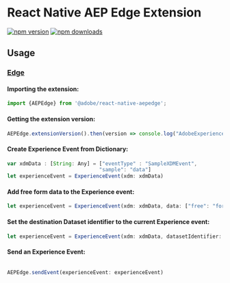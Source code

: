 
# React Native AEP Edge Extension

[![npm version](https://badge.fury.io/js/%40adobe%2Freact-native-aepedge.svg)](https://www.npmjs.com/package/@adobe/react-native-aepedge) 
[![npm downloads](https://img.shields.io/npm/dm/@adobe/react-native-aepedge)](https://www.npmjs.com/package/@adobe/react-native-aepedge)

## Usage

### [Edge](https://aep-sdks.gitbook.io/docs/using-mobile-extensions/edge)

#### Importing the extension:
```javascript
import {AEPEdge} from '@adobe/react-native-aepedge';
```

#### Getting the extension version:

```javascript
AEPEdge.extensionVersion().then(version => console.log("AdobeExperienceSDK: AEPEdge version: " + version));
```
#### Create Experience Event from Dictionary:

```javascript
var xdmData : [String: Any] = ["eventType" : "SampleXDMEvent",
                              "sample": "data"]
let experienceEvent = ExperienceEvent(xdm: xdmData)
```

#### Add free form data to the Experience event:

```javascript
let experienceEvent = ExperienceEvent(xdm: xdmData, data: ["free": "form", "data": "example"])
```

#### Set the destination Dataset identifier to the current Experience event:

```javascript
let experienceEvent = ExperienceEvent(xdm: xdmData, datasetIdentifier: "datasetIdExample")
```

#### Send an Experience Event:

```javascript

AEPEdge.sendEvent(experienceEvent: experienceEvent)
```
